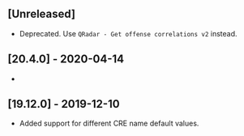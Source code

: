 ## [Unreleased]
- Deprecated. Use `QRadar - Get offense correlations v2` instead.

## [20.4.0] - 2020-04-14
-


## [19.12.0] - 2019-12-10
- Added support for different CRE name default values.

